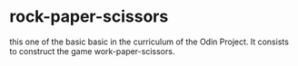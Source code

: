 # rock-paper-scissors
this one of the basic basic in the curriculum of the Odin Project. It consists to construct the game work-paper-scissors.
